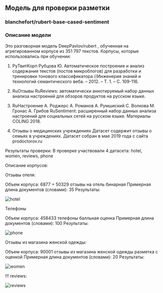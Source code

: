 ## Модель для проверки разметки

### blanchefort/rubert-base-cased-sentiment

### Описание модели
Это разговорная модель DeepPavlov/rubert , обученная на агрегированном корпусе из 351 797 текстов.
Корпусы, которые использовались при обучении:

1) РуТвитКорп
Рубцова Ю. Автоматическое построение и анализ содержания текстов (постов микроблогов) для разработки и тренировки тонового классификатора //Инженерия знаний и технологий семантического веба. – 2012. – Т. 1. – С. 109-116.

2) RuОтзывы
RuReviews: автоматически аннотируемый набор данных анализа настроений для обзоров продуктов на русском языке.

3) RuНастроение
А. Роджерс А. Романов А. Румшиский С. Волкова М. Гронас А. Грибов RuSentiment: расширенный набор данных анализа настроений для социальных сетей на русском языке. Материалы COLING 2018.

4) Отзывы о медицинских учреждениях
Датасет содержит отзывы о семьях в учреждениях. Датасет собран в мае 2019 года с сайта prodoctorov.ru

Результаты проверки:
В проверке участвовали 4 датасета:
hotel, women, reviews, phone

Описание корпусов:

Отзывы отеля:

Объем корпуса: 6877 + 50329
отзывы на отель
бинарная
Примерная длина документов (словами): 35
Результаты:

![hotel](https://user-images.githubusercontent.com/72318993/204066957-0e937c0f-702c-4df4-838b-11fc2fec1574.jpg)


Телефоны

Объем корпуса: 458433
телефоны
балльная оценка
Примерная длина документов (словами): 100
Результаты:

![phone](https://user-images.githubusercontent.com/72318993/204066978-606ffd96-2c15-4c9a-9b2f-4495f0cf46a4.jpg)


Отзывы из магазина женской одежды:

Объем корпуса: 90001
отзывы из магазина женской одежды
разметка с оценкой
Примерная длина документов (словами): 20
Результаты:

![women](https://user-images.githubusercontent.com/72318993/204066971-9acad1a8-a6e8-4217-bdfc-b146c0055168.jpg)

!!! reviews:

![reviews](https://user-images.githubusercontent.com/72318993/204066991-fc6ef3c7-84bd-4512-b414-9c0d926b2de1.jpg)

